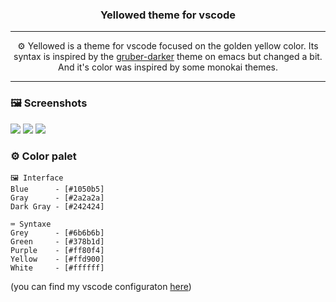 <h3 align="center">Yellowed theme for vscode</h3>

---

<p align="center">⚙️ Yellowed is a theme for vscode focused on the golden yellow color. Its syntax is inspired by the <a href="https://github.com/rexim/gruber-darker-theme">gruber-darker</a> theme on emacs but changed a bit. And it's color was inspired by some monokai themes.</p>

---

### 🖼️ Screenshots
![](https://cdn.discordapp.com/attachments/594977170850447411/980089463218778112/screenshot1.png)
![](https://cdn.discordapp.com/attachments/594977170850447411/980089463499784192/screenshot2.png)
![](https://cdn.discordapp.com/attachments/594977170850447411/980089462954541098/screenshot3.png)

### ⚙️ Color palet
~~~
🖼️ Interface
Blue      - [#1050b5]
Gray      - [#2a2a2a]
Dark Gray - [#242424]

⌨️ Syntaxe
Grey      - [#6b6b6b]
Green     - [#378b1d]
Purple    - [#ff80f4]
Yellow    - [#ffd900]
White     - [#ffffff]
~~~

(you can find my vscode configuraton [here](https://github.com/Gael-Lopes-Da-Silva/MyVscodeConfig))
